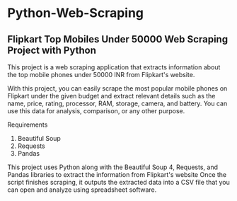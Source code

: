 # Python-Web-Scraping
## Flipkart Top Mobiles Under 50000 Web Scraping Project with Python
This project is a web scraping application that extracts information about the top mobile phones under 50000 INR from Flipkart's website.

With this project, you can easily scrape the most popular mobile phones on Flipkart under the given budget and extract relevant details such as the name, price, rating, processor, RAM, storage, camera, and battery. You can use this data for analysis, comparison, or any other purpose.

Requirements
1. Beautiful Soup 
2. Requests
3. Pandas

This project uses Python along with the Beautiful Soup 4, Requests, and Pandas libraries to extract the information from Flipkart's website
Once the script finishes scraping, it outputs the extracted data into a CSV file that you can open and analyze using spreadsheet software.
